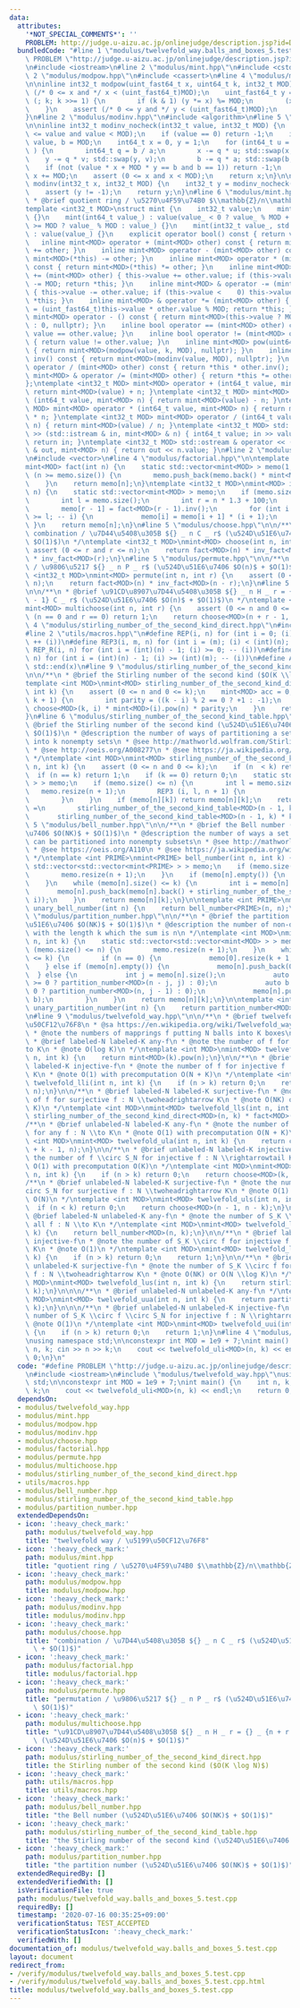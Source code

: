 ```yaml
---
data:
  attributes:
    '*NOT_SPECIAL_COMMENTS*': ''
    PROBLEM: http://judge.u-aizu.ac.jp/onlinejudge/description.jsp?id=DPL_5_E
  bundledCode: "#line 1 \"modulus/twelvefold_way.balls_and_boxes_5.test.cpp\"\n#define\
    \ PROBLEM \"http://judge.u-aizu.ac.jp/onlinejudge/description.jsp?id=DPL_5_E\"\
    \n#include <iostream>\n#line 2 \"modulus/mint.hpp\"\n#include <cstdint>\n#line\
    \ 2 \"modulus/modpow.hpp\"\n#include <cassert>\n#line 4 \"modulus/modpow.hpp\"\
    \n\ninline int32_t modpow(uint_fast64_t x, uint64_t k, int32_t MOD) {\n    assert\
    \ (/* 0 <= x and */ x < (uint_fast64_t)MOD);\n    uint_fast64_t y = 1;\n    for\
    \ (; k; k >>= 1) {\n        if (k & 1) (y *= x) %= MOD;\n        (x *= x) %= MOD;\n\
    \    }\n    assert (/* 0 <= y and */ y < (uint_fast64_t)MOD);\n    return y;\n\
    }\n#line 2 \"modulus/modinv.hpp\"\n#include <algorithm>\n#line 5 \"modulus/modinv.hpp\"\
    \n\ninline int32_t modinv_nocheck(int32_t value, int32_t MOD) {\n    assert (0\
    \ <= value and value < MOD);\n    if (value == 0) return -1;\n    int64_t a =\
    \ value, b = MOD;\n    int64_t x = 0, y = 1;\n    for (int64_t u = 1, v = 0; a;\
    \ ) {\n        int64_t q = b / a;\n        x -= q * u; std::swap(x, u);\n    \
    \    y -= q * v; std::swap(y, v);\n        b -= q * a; std::swap(b, a);\n    }\n\
    \    if (not (value * x + MOD * y == b and b == 1)) return -1;\n    if (x < 0)\
    \ x += MOD;\n    assert (0 <= x and x < MOD);\n    return x;\n}\n\ninline int32_t\
    \ modinv(int32_t x, int32_t MOD) {\n    int32_t y = modinv_nocheck(x, MOD);\n\
    \    assert (y != -1);\n    return y;\n}\n#line 6 \"modulus/mint.hpp\"\n\n/**\n\
    \ * @brief quotient ring / \u5270\u4F59\u74B0 $\\mathbb{Z}/n\\mathbb{Z}$\n */\n\
    template <int32_t MOD>\nstruct mint {\n    int32_t value;\n    mint() : value()\
    \ {}\n    mint(int64_t value_) : value(value_ < 0 ? value_ % MOD + MOD : value_\
    \ >= MOD ? value_ % MOD : value_) {}\n    mint(int32_t value_, std::nullptr_t)\
    \ : value(value_) {}\n    explicit operator bool() const { return value; }\n \
    \   inline mint<MOD> operator + (mint<MOD> other) const { return mint<MOD>(*this)\
    \ += other; }\n    inline mint<MOD> operator - (mint<MOD> other) const { return\
    \ mint<MOD>(*this) -= other; }\n    inline mint<MOD> operator * (mint<MOD> other)\
    \ const { return mint<MOD>(*this) *= other; }\n    inline mint<MOD> & operator\
    \ += (mint<MOD> other) { this->value += other.value; if (this->value >= MOD) this->value\
    \ -= MOD; return *this; }\n    inline mint<MOD> & operator -= (mint<MOD> other)\
    \ { this->value -= other.value; if (this->value <    0) this->value += MOD; return\
    \ *this; }\n    inline mint<MOD> & operator *= (mint<MOD> other) { this->value\
    \ = (uint_fast64_t)this->value * other.value % MOD; return *this; }\n    inline\
    \ mint<MOD> operator - () const { return mint<MOD>(this->value ? MOD - this->value\
    \ : 0, nullptr); }\n    inline bool operator == (mint<MOD> other) const { return\
    \ value == other.value; }\n    inline bool operator != (mint<MOD> other) const\
    \ { return value != other.value; }\n    inline mint<MOD> pow(uint64_t k) const\
    \ { return mint<MOD>(modpow(value, k, MOD), nullptr); }\n    inline mint<MOD>\
    \ inv() const { return mint<MOD>(modinv(value, MOD), nullptr); }\n    inline mint<MOD>\
    \ operator / (mint<MOD> other) const { return *this * other.inv(); }\n    inline\
    \ mint<MOD> & operator /= (mint<MOD> other) { return *this *= other.inv(); }\n\
    };\ntemplate <int32_t MOD> mint<MOD> operator + (int64_t value, mint<MOD> n) {\
    \ return mint<MOD>(value) + n; }\ntemplate <int32_t MOD> mint<MOD> operator -\
    \ (int64_t value, mint<MOD> n) { return mint<MOD>(value) - n; }\ntemplate <int32_t\
    \ MOD> mint<MOD> operator * (int64_t value, mint<MOD> n) { return mint<MOD>(value)\
    \ * n; }\ntemplate <int32_t MOD> mint<MOD> operator / (int64_t value, mint<MOD>\
    \ n) { return mint<MOD>(value) / n; }\ntemplate <int32_t MOD> std::istream & operator\
    \ >> (std::istream & in, mint<MOD> & n) { int64_t value; in >> value; n = value;\
    \ return in; }\ntemplate <int32_t MOD> std::ostream & operator << (std::ostream\
    \ & out, mint<MOD> n) { return out << n.value; }\n#line 2 \"modulus/factorial.hpp\"\
    \n#include <vector>\n#line 4 \"modulus/factorial.hpp\"\n\ntemplate <int32_t MOD>\n\
    mint<MOD> fact(int n) {\n    static std::vector<mint<MOD> > memo(1, 1);\n    while\
    \ (n >= memo.size()) {\n        memo.push_back(memo.back() * mint<MOD>(memo.size()));\n\
    \    }\n    return memo[n];\n}\ntemplate <int32_t MOD>\nmint<MOD> inv_fact(int\
    \ n) {\n    static std::vector<mint<MOD> > memo;\n    if (memo.size() <= n) {\n\
    \        int l = memo.size();\n        int r = n * 1.3 + 100;\n        memo.resize(r);\n\
    \        memo[r - 1] = fact<MOD>(r - 1).inv();\n        for (int i = r - 2; i\
    \ >= l; -- i) {\n            memo[i] = memo[i + 1] * (i + 1);\n        }\n   \
    \ }\n    return memo[n];\n}\n#line 5 \"modulus/choose.hpp\"\n\n/**\n * @brief\
    \ combination / \u7D44\u5408\u305B ${} _ n C _ r$ (\u524D\u51E6\u7406 $O(n)$ +\
    \ $O(1)$)\n */\ntemplate <int32_t MOD>\nmint<MOD> choose(int n, int r) {\n   \
    \ assert (0 <= r and r <= n);\n    return fact<MOD>(n) * inv_fact<MOD>(n - r)\
    \ * inv_fact<MOD>(r);\n}\n#line 5 \"modulus/permute.hpp\"\n\n/**\n * @brief permutation\
    \ / \u9806\u5217 ${} _ n P _ r$ (\u524D\u51E6\u7406 $O(n)$ + $O(1)$)\n */\ntemplate\
    \ <int32_t MOD>\nmint<MOD> permute(int n, int r) {\n    assert (0 <= r and r <=\
    \ n);\n    return fact<MOD>(n) * inv_fact<MOD>(n - r);\n}\n#line 5 \"modulus/multichoose.hpp\"\
    \n\n/**\n * @brief \u91CD\u8907\u7D44\u5408\u305B ${} _ n H _ r = {} _ {n + r\
    \ - 1} C _ r$ (\u524D\u51E6\u7406 $O(n)$ + $O(1)$)\n */\ntemplate <int32_t MOD>\n\
    mint<MOD> multichoose(int n, int r) {\n    assert (0 <= n and 0 <= r);\n    if\
    \ (n == 0 and r == 0) return 1;\n    return choose<MOD>(n + r - 1, r);\n}\n#line\
    \ 4 \"modulus/stirling_number_of_the_second_kind_direct.hpp\"\n#include <map>\n\
    #line 2 \"utils/macros.hpp\"\n#define REP(i, n) for (int i = 0; (i) < (int)(n);\
    \ ++ (i))\n#define REP3(i, m, n) for (int i = (m); (i) < (int)(n); ++ (i))\n#define\
    \ REP_R(i, n) for (int i = (int)(n) - 1; (i) >= 0; -- (i))\n#define REP3R(i, m,\
    \ n) for (int i = (int)(n) - 1; (i) >= (int)(m); -- (i))\n#define ALL(x) std::begin(x),\
    \ std::end(x)\n#line 9 \"modulus/stirling_number_of_the_second_kind_direct.hpp\"\
    \n\n/**\n * @brief the Stirling number of the second kind ($O(K \\log N)$)\n */\n\
    template <int MOD>\nmint<MOD> stirling_number_of_the_second_kind_direct(int n,\
    \ int k) {\n    assert (0 <= n and 0 <= k);\n    mint<MOD> acc = 0;\n    REP (i,\
    \ k + 1) {\n        int parity = ((k - i) % 2 == 0 ? +1 : -1);\n        acc +=\
    \ choose<MOD>(k, i) * mint<MOD>(i).pow(n) * parity;\n    }\n    return acc * inv_fact<MOD>(k);\n\
    }\n#line 6 \"modulus/stirling_number_of_the_second_kind_table.hpp\"\n\n/**\n *\
    \ @brief the Stirling number of the second kind (\u524D\u51E6\u7406 $O(NK)$ +\
    \ $O(1)$)\n * @description the number of ways of partitioning a set of n elements\
    \ into k nonempty sets\n * @see http://mathworld.wolfram.com/StirlingNumberoftheSecondKind.html\n\
    \ * @see http://oeis.org/A008277\n * @see https://ja.wikipedia.org/wiki/%E3%82%B9%E3%82%BF%E3%83%BC%E3%83%AA%E3%83%B3%E3%82%B0%E6%95%B0#.E7.AC.AC2.E7.A8.AE.E3.82.B9.E3.82.BF.E3.83.BC.E3.83.AA.E3.83.B3.E3.82.B0.E6.95.B0\n\
    \ */\ntemplate <int MOD>\nmint<MOD> stirling_number_of_the_second_kind_table(int\
    \ n, int k) {\n    assert (0 <= n and 0 <= k);\n    if (n  < k) return 0;\n  \
    \  if (n == k) return 1;\n    if (k == 0) return 0;\n    static std::vector<std::vector<mint<MOD>\
    \ > > memo;\n    if (memo.size() <= n) {\n        int l = memo.size();\n     \
    \   memo.resize(n + 1);\n        REP3 (i, l, n + 1) {\n            memo[i].resize(i);\n\
    \        }\n    }\n    if (memo[n][k]) return memo[n][k];\n    return memo[n][k]\
    \ =\n        stirling_number_of_the_second_kind_table<MOD>(n - 1, k - 1) +\n \
    \       stirling_number_of_the_second_kind_table<MOD>(n - 1, k) * k;\n}\n#line\
    \ 5 \"modulus/bell_number.hpp\"\n\n/**\n * @brief the Bell number (\u524D\u51E6\
    \u7406 $O(NK)$ + $O(1)$)\n * @description the number of ways a set of n elements\
    \ can be partitioned into nonempty subsets\n * @see http://mathworld.wolfram.com/BellNumber.html\n\
    \ * @see https://oeis.org/A110\n * @see https://ja.wikipedia.org/wiki/%E3%83%99%E3%83%AB%E6%95%B0\n\
    \ */\ntemplate <int PRIME>\nmint<PRIME> bell_number(int n, int k) {\n    static\
    \ std::vector<std::vector<mint<PRIME> > > memo;\n    if (memo.size() <= n) {\n\
    \        memo.resize(n + 1);\n    }\n    if (memo[n].empty()) {\n        memo[n].push_back(0);\n\
    \    }\n    while (memo[n].size() <= k) {\n        int i = memo[n].size();\n \
    \       memo[n].push_back(memo[n].back() + stirling_number_of_the_second_kind_table<PRIME>(n,\
    \ i));\n    }\n    return memo[n][k];\n}\n\ntemplate <int PRIME>\nmint<PRIME>\
    \ unary_bell_number(int n) {\n    return bell_number<PRIME>(n, n);\n}\n#line 5\
    \ \"modulus/partition_number.hpp\"\n\n/**\n * @brief the partition number (\u524D\
    \u51E6\u7406 $O(NK)$ + $O(1)$)\n * @description the number of non-decreasing sequences\
    \ with the length k which the sum is n\n */\ntemplate <int MOD>\nmint<MOD> partition_number(int\
    \ n, int k) {\n    static std::vector<std::vector<mint<MOD> > > memo;\n    if\
    \ (memo.size() <= n) {\n        memo.resize(n + 1);\n    }\n    while (memo[n].size()\
    \ <= k) {\n        if (n == 0) {\n            memo[0].resize(k + 1, 1);\n    \
    \    } else if (memo[n].empty()) {\n            memo[n].push_back(0);\n      \
    \  } else {\n            int j = memo[n].size();\n            auto a = (n - j\
    \ >= 0 ? partition_number<MOD>(n - j, j) : 0);\n            auto b = (j - 1 >=\
    \ 0 ? partition_number<MOD>(n, j - 1) : 0);\n            memo[n].push_back(a +\
    \ b);\n        }\n    }\n    return memo[n][k];\n}\n\ntemplate <int MOD>\nmint<MOD>\
    \ unary_partition_number(int n) {\n    return partition_number<MOD>(n, n);\n}\n\
    \n#line 9 \"modulus/twelvefold_way.hpp\"\n\n/**\n * @brief twelvefold way / \u5199\
    \u50CF12\u76F8\n * @sa https://en.wikipedia.org/wiki/Twelvefold_way\n * @sa https://mathtrain.jp/twelveway\n\
    \ * @note the numbers of mapprings f putting N balls into K boxes\n */\n\n\n/**\n\
    \ * @brief labeled-N labeled-K any-f\n * @note the number of f for all f : N \\\
    to K\n * @note O(log K)\n */\ntemplate <int MOD>\nmint<MOD> twelvefold_lla(int\
    \ n, int k) {\n    return mint<MOD>(k).pow(n);\n}\n\n/**\n * @brief labeled-N\
    \ labeled-K injective-f\n * @note the number of f for injective f : N \\rightarrowtail\
    \ K\n * @note O(1) with precomputation O(N + K)\n */\ntemplate <int MOD>\nmint<MOD>\
    \ twelvefold_lli(int n, int k) {\n    if (n > k) return 0;\n    return permute<MOD>(k,\
    \ n);\n}\n\n/**\n * @brief labeled-N labeled-K surjective-f\n * @note the number\
    \ of f for surjective f : N \\twoheadrightarrow K\n * @note O(NK) or O(N \\log\
    \ K)\n */\ntemplate <int MOD>\nmint<MOD> twelvefold_lls(int n, int k) {\n    return\
    \ stirling_number_of_the_second_kind_direct<MOD>(n, k) * fact<MOD>(k);\n}\n\n\n\
    /**\n * @brief unlabeled-N labeled-K any-f\n * @note the number of f \\circ S_N\
    \ for any f : N \\to K\n * @note O(1) with precomputation O(N + K)\n */\ntemplate\
    \ <int MOD>\nmint<MOD> twelvefold_ula(int n, int k) {\n    return choose<MOD>(n\
    \ + k - 1, n);\n}\n\n/**\n * @brief unlabeled-N labeled-K injective-f\n * @note\
    \ the number of f \\circ S_N for injective f : N \\rightarrowtail K\n * @note\
    \ O(1) with precomputation O(K)\n */\ntemplate <int MOD>\nmint<MOD> twelvefold_uli(int\
    \ n, int k) {\n    if (n > k) return 0;\n    return choose<MOD>(k, n);\n}\n\n\
    /**\n * @brief unlabeled-N labeled-K surjective-f\n * @note the number of f \\\
    circ S_N for surjective f : N \\twoheadrightarrow K\n * @note O(1) with precomputation\
    \ O(N)\n */\ntemplate <int MOD>\nmint<MOD> twelvefold_uls(int n, int k) {\n  \
    \  if (n < k) return 0;\n    return choose<MOD>(n - 1, n - k);\n}\n\n\n/**\n *\
    \ @brief labeled-N unlabeled-K any-f\n * @note the number of S_K \\circ f for\
    \ all f : N \\to K\n */\ntemplate <int MOD>\nmint<MOD> twelvefold_lua(int n, int\
    \ k) {\n    return bell_number<MOD>(n, k);\n}\n\n/**\n * @brief labeled-N unlabeled-K\
    \ injective-f\n * @note the number of S_K \\circ f for injective f : N \\rightarrowtail\
    \ K\n * @note O(1)\n */\ntemplate <int MOD>\nmint<MOD> twelvefold_lui(int n, int\
    \ k) {\n    if (n > k) return 0;\n    return 1;\n}\n\n/**\n * @brief labeled-N\
    \ unlabeled-K surjective-f\n * @note the number of S_K \\circ f for surjective\
    \ f : N \\twoheadrightarrow K\n * @note O(NK) or O(N \\log K)\n */\ntemplate <int\
    \ MOD>\nmint<MOD> twelvefold_lus(int n, int k) {\n    return stirling_number_of_the_second_kind_direct<MOD>(n,\
    \ k);\n}\n\n\n/**\n * @brief unlabeled-N unlabeled-K any-f\n */\ntemplate <int\
    \ MOD>\nmint<MOD> twelvefold_uua(int n, int k) {\n    return partition_number<MOD>(n,\
    \ k);\n}\n\n\n/**\n * @brief unlabeled-N unlabeled-K injective-f\n * @note the\
    \ number of S_K \\circ f \\circ S_N for injective f : N \\rightarrowtail K\n *\
    \ @note O(1)\n */\ntemplate <int MOD>\nmint<MOD> twelvefold_uui(int n, int k)\
    \ {\n    if (n > k) return 0;\n    return 1;\n}\n#line 4 \"modulus/twelvefold_way.balls_and_boxes_5.test.cpp\"\
    \nusing namespace std;\n\nconstexpr int MOD = 1e9 + 7;\nint main() {\n    int\
    \ n, k; cin >> n >> k;\n    cout << twelvefold_uli<MOD>(n, k) << endl;\n    return\
    \ 0;\n}\n"
  code: "#define PROBLEM \"http://judge.u-aizu.ac.jp/onlinejudge/description.jsp?id=DPL_5_E\"\
    \n#include <iostream>\n#include \"modulus/twelvefold_way.hpp\"\nusing namespace\
    \ std;\n\nconstexpr int MOD = 1e9 + 7;\nint main() {\n    int n, k; cin >> n >>\
    \ k;\n    cout << twelvefold_uli<MOD>(n, k) << endl;\n    return 0;\n}\n"
  dependsOn:
  - modulus/twelvefold_way.hpp
  - modulus/mint.hpp
  - modulus/modpow.hpp
  - modulus/modinv.hpp
  - modulus/choose.hpp
  - modulus/factorial.hpp
  - modulus/permute.hpp
  - modulus/multichoose.hpp
  - modulus/stirling_number_of_the_second_kind_direct.hpp
  - utils/macros.hpp
  - modulus/bell_number.hpp
  - modulus/stirling_number_of_the_second_kind_table.hpp
  - modulus/partition_number.hpp
  extendedDependsOn:
  - icon: ':heavy_check_mark:'
    path: modulus/twelvefold_way.hpp
    title: "twelvefold way / \u5199\u50CF12\u76F8"
  - icon: ':heavy_check_mark:'
    path: modulus/mint.hpp
    title: "quotient ring / \u5270\u4F59\u74B0 $\\mathbb{Z}/n\\mathbb{Z}$"
  - icon: ':heavy_check_mark:'
    path: modulus/modpow.hpp
    title: modulus/modpow.hpp
  - icon: ':heavy_check_mark:'
    path: modulus/modinv.hpp
    title: modulus/modinv.hpp
  - icon: ':heavy_check_mark:'
    path: modulus/choose.hpp
    title: "combination / \u7D44\u5408\u305B ${} _ n C _ r$ (\u524D\u51E6\u7406 $O(n)$\
      \ + $O(1)$)"
  - icon: ':heavy_check_mark:'
    path: modulus/factorial.hpp
    title: modulus/factorial.hpp
  - icon: ':heavy_check_mark:'
    path: modulus/permute.hpp
    title: "permutation / \u9806\u5217 ${} _ n P _ r$ (\u524D\u51E6\u7406 $O(n)$ +\
      \ $O(1)$)"
  - icon: ':heavy_check_mark:'
    path: modulus/multichoose.hpp
    title: "\u91CD\u8907\u7D44\u5408\u305B ${} _ n H _ r = {} _ {n + r - 1} C _ r$\
      \ (\u524D\u51E6\u7406 $O(n)$ + $O(1)$)"
  - icon: ':heavy_check_mark:'
    path: modulus/stirling_number_of_the_second_kind_direct.hpp
    title: the Stirling number of the second kind ($O(K \log N)$)
  - icon: ':heavy_check_mark:'
    path: utils/macros.hpp
    title: utils/macros.hpp
  - icon: ':heavy_check_mark:'
    path: modulus/bell_number.hpp
    title: "the Bell number (\u524D\u51E6\u7406 $O(NK)$ + $O(1)$)"
  - icon: ':heavy_check_mark:'
    path: modulus/stirling_number_of_the_second_kind_table.hpp
    title: "the Stirling number of the second kind (\u524D\u51E6\u7406 $O(NK)$ + $O(1)$)"
  - icon: ':heavy_check_mark:'
    path: modulus/partition_number.hpp
    title: "the partition number (\u524D\u51E6\u7406 $O(NK)$ + $O(1)$)"
  extendedRequiredBy: []
  extendedVerifiedWith: []
  isVerificationFile: true
  path: modulus/twelvefold_way.balls_and_boxes_5.test.cpp
  requiredBy: []
  timestamp: '2020-07-16 00:35:25+09:00'
  verificationStatus: TEST_ACCEPTED
  verificationStatusIcon: ':heavy_check_mark:'
  verifiedWith: []
documentation_of: modulus/twelvefold_way.balls_and_boxes_5.test.cpp
layout: document
redirect_from:
- /verify/modulus/twelvefold_way.balls_and_boxes_5.test.cpp
- /verify/modulus/twelvefold_way.balls_and_boxes_5.test.cpp.html
title: modulus/twelvefold_way.balls_and_boxes_5.test.cpp
---
```

